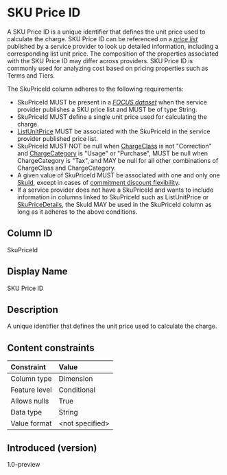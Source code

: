 # SKU Price ID

A SKU Price ID is a unique identifier that defines the unit price used to calculate the charge. SKU Price ID can be referenced on a [*price list*](#glossary:price-list) published by a service provider to look up detailed information, including a corresponding list unit price. The composition of the properties associated with the SKU Price ID may differ across providers. SKU Price ID is commonly used for analyzing cost based on pricing properties such as Terms and Tiers.

The SkuPriceId column adheres to the following requirements:

* SkuPriceId MUST be present in a [*FOCUS dataset*](#glossary:FOCUS-dataset) when the service provider publishes a SKU price list and MUST be of type String.
* SkuPriceId MUST define a single unit price used for calculating the charge.
* [ListUnitPrice](#listunitprice) MUST be associated with the SkuPriceId in the service provider published price list.
* SkuPriceId MUST NOT be null when [ChargeClass](#chargeclass) is not "Correction" and [ChargeCategory](#chargecategory) is "Usage" or "Purchase", MUST be null when ChargeCategory is "Tax", and MAY be null for all other combinations of ChargeClass and ChargeCategory.
* A given value of SkuPriceId MUST be associated with one and only one [SkuId](#skuid), except in cases of [commitment discount flexibility](#glossary:commitment-discount-flexibility).
* If a service provider does not have a SkuPriceId and wants to include information in columns linked to SkuPriceId such as ListUnitPrice or [SkuPriceDetails](#skupricedetails), the SkuId MAY be used in the SkuPriceId column as long as it adheres to the above conditions.

## Column ID

SkuPriceId

## Display Name

SKU Price ID

## Description

A unique identifier that defines the unit price used to calculate the charge.

## Content constraints

| Constraint       | Value          |
| :--------------- | :------------- |
| Column type      | Dimension      |
| Feature level    | Conditional    |
| Allows nulls     | True           |
| Data type        | String         |
| Value format     | \<not specified> |

## Introduced (version)

1.0-preview

